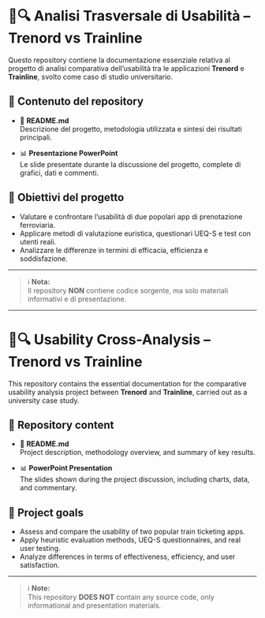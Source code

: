 # 🚆🔍 Analisi Trasversale di Usabilità – Trenord vs Trainline

Questo repository contiene la documentazione essenziale relativa al progetto di analisi comparativa dell’usabilità tra le applicazioni **Trenord** e **Trainline**, svolto come caso di studio universitario.

## 📂 Contenuto del repository

- 📄 **README.md**  
  Descrizione del progetto, metodologia utilizzata e sintesi dei risultati principali.

- 📊 **Presentazione PowerPoint**  
  Le slide presentate durante la discussione del progetto, complete di grafici, dati e commenti.

## 🎯 Obiettivi del progetto

- Valutare e confrontare l’usabilità di due popolari app di prenotazione ferroviaria.
- Applicare metodi di valutazione euristica, questionari UEQ-S e test con utenti reali.
- Analizzare le differenze in termini di efficacia, efficienza e soddisfazione.

---

> ℹ️ **Nota:**  
> Il repository **NON** contiene codice sorgente, ma solo materiali informativi e di presentazione.

---

# 🚆🔍 Usability Cross-Analysis – Trenord vs Trainline

This repository contains the essential documentation for the comparative usability analysis project between **Trenord** and **Trainline**, carried out as a university case study.

## 📂 Repository content

- 📄 **README.md**  
  Project description, methodology overview, and summary of key results.

- 📊 **PowerPoint Presentation**  
  The slides shown during the project discussion, including charts, data, and commentary.

## 🎯 Project goals

- Assess and compare the usability of two popular train ticketing apps.
- Apply heuristic evaluation methods, UEQ-S questionnaires, and real user testing.
- Analyze differences in terms of effectiveness, efficiency, and user satisfaction.

---

> ℹ️ **Note:**  
> This repository **DOES NOT** contain any source code, only informational and presentation materials.
